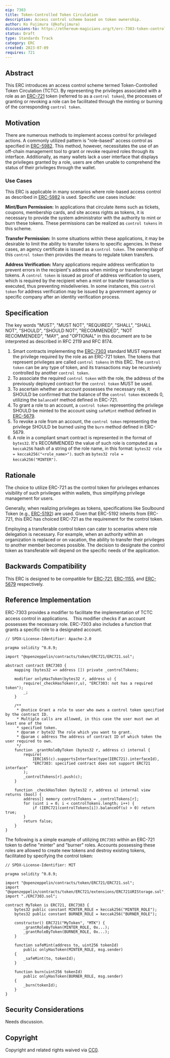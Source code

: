 ```yaml
---
eip: 7303
title: Token-Controlled Token Circulation
description: Access control scheme based on token ownership.
author: Ko Fujimura (@kofujimura)
discussions-to: https://ethereum-magicians.org/t/erc-7303-token-controlled-token-circulation/15020
status: Draft
type: Standards Track
category: ERC
created: 2023-07-09
requires: 721
---
```

## Abstract

This ERC introduces an access control scheme termed Token-Controlled Token Circulation (TCTC). By representing the privileges associated with a role as an [ERC-721](./eip-721.md) token (referred to as a `control token`), the processes of granting or revoking a role can be facilitated through the minting or burning of the corresponding `control token`. 

## Motivation

There are numerous methods to implement access control for privileged actions. A commonly utilized pattern is "role-based" access control as specified in [ERC-5982](./eip-5982.md). This method, however, necessitates the use of an off-chain management tool to grant or revoke required roles through its interface. Additionally, as many wallets lack a user interface that displays the privileges granted by a role, users are often unable to comprehend the status of their privileges through the wallet.

### Use Cases

This ERC is applicable in many scenarios where role-based access control as described in [ERC-5982](./eip-5982.md) is used. Specific use cases include:

**Mint/Burn Permission:**
In applications that circulate items such as tickets, coupons, membership cards, and site access rights as tokens, it is necessary to provide the system administrator with the authority to mint or burn these tokens. These permissions can be realized as `control tokens` in this scheme.

**Transfer Permission:**
In some situations within these applications, it may be desirable to limit the ability to transfer tokens to specific agencies. In these cases, an agency certificate is issued as a `control token`. The ownership of this `control token` then provides the means to regulate token transfers.

**Address Verification:**
Many applications require address verification to prevent errors in the recipient's address when minting or transferring target tokens. A `control token` is issued as proof of address verification to users, which is required by the recipient when a mint or transfer transaction is executed, thus preventing misdeliveries. In some instances, this `control token` for address verification may be issued by a government agency or specific company after an identity verification process.

## Specification

The key words "MUST", "MUST NOT", "REQUIRED", "SHALL", "SHALL NOT", "SHOULD", "SHOULD NOT", "RECOMMENDED", "NOT RECOMMENDED", "MAY", and "OPTIONAL" in this document are to be interpreted as described in RFC 2119 and RFC 8174.

1. Smart contracts implementing the [ERC-7303](./eip-7303.md) standard MUST represent the privilege required by the role as an ERC-721 token. The tokens that represent privileges are called `control tokens` in this ERC. The `control token` can be any type of token, and its transactions may be recursively controlled by another `control token`.
2. To associate the required `control token` with the role, the address of the previously deployed contract for the `control token` MUST be used.
3. To ascertain whether an account possesses the necessary role, it SHOULD be confirmed that the balance of the `control token` exceeds 0, utilizing the `balanceOf` method defined in ERC-721.
4. To grant a role to an account, a `control token` representing the privilege SHOULD be minted to the account using `safeMint` method defined in [ERC-5679](./eip-5679.md).
5. To revoke a role from an account, the `control token` representing the privilege SHOULD be burned using the `burn` method defined in ERC-5679.
6. A role in a compliant smart contract is represented in the format of `bytes32`. It's RECOMMENDED the value of such role is computed as a `keccak256` hash of a string of the role name, in this format: `bytes32 role = keccak256("<role_name>")`. such as `bytes32 role = keccak256("MINTER")`.

## Rationale

The choice to utilize ERC-721 as the control token for privileges enhances visibility of such privileges within wallets, thus simplifying privilege management for users.

Generally, when realizing privileges as tokens, specifications like Soulbound Token (e.g., [ERC-5192](./eip-5192.md)) are used. Given that ERC-5192 inherits from ERC-721, this ERC has choiced ERC-721 as the requirement for the control token.

Employing a transferable control token can cater to scenarios where role delegation is necessary. For example, when an authority within an organization is replaced or on vacation, the ability to transfer their privileges to another member becomes possible. The decision to designate the control token as transferable will depend on the specific needs of the application.

## Backwards Compatibility

This ERC is designed to be compatible for [ERC-721](./eip-721), [ERC-1155](./eip-1155), and [ERC-5679](./eip-5679) respectively.

## Reference Implementation

ERC-7303 provides a modifier to facilitate the implementation of TCTC access control in applications.　This modifier checks if an account possesses the necessary role. ERC-7303 also includes a function that grants a specific role to a designated account.

```solidity
// SPDX-License-Identifier: Apache-2.0

pragma solidity ^0.8.9;

import "@openzeppelin/contracts/token/ERC721/ERC721.sol";

abstract contract ERC7303 {
    mapping (bytes32 => address []) private _controlTokens;

    modifier onlyHasToken(bytes32 r, address u) {
        require(_checkHasToken(r,u), "ERC7303: not has a required token");
        _;
    }

    /**
     * @notice Grant a role to user who owns a control token specified by the contract ID. 
     * Multiple calls are allowed, in this case the user must own at least one of the 
     * specified token.
     * @param r byte32 The role which you want to grant.
     * @param c address The address of contract ID of which token the user required to own.
     */
    function _grantRoleByToken (bytes32 r, address c) internal {
        require(
            IERC165(c).supportsInterface(type(IERC721).interfaceId),
            "ERC7303: specified contract does not support ERC721 interface"
        );
        _controlTokens[r].push(c);
    }

    function _checkHasToken (bytes32 r, address u) internal view returns (bool) {
        address[] memory controlTokens = _controlTokens[r];
        for (uint i = 0; i < controlTokens.length; i++) {
            if (IERC721(controlTokens[i]).balanceOf(u) > 0) return true;
        }
        return false;
    }
}
```

The following is a simple example of utilizing `ERC7303` within an ERC-721 token to define "minter" and "burner" roles. Accounts possessing these roles are allowed to create new tokens and destroy existing tokens, facilitated by specifying the control token: 

```solidity
// SPDX-License-Identifier: MIT

pragma solidity ^0.8.9;

import "@openzeppelin/contracts/token/ERC721/ERC721.sol";
import "@openzeppelin/contracts/token/ERC721/extensions/ERC721URIStorage.sol";
import "./ERC7303.sol";

contract MyToken is ERC721, ERC7303 {
    bytes32 public constant MINTER_ROLE = keccak256("MINTER_ROLE");
    bytes32 public constant BURNER_ROLE = keccak256("BURNER_ROLE");

    constructor() ERC721("MyToken", "MTK") {
        _grantRoleByToken(MINTER_ROLE, 0x...);
        _grantRoleByToken(BURNER_ROLE, 0x...);
    }

    function safeMint(address to, uint256 tokenId)
        public onlyHasToken(MINTER_ROLE, msg.sender)
    {
        _safeMint(to, tokenId);
    }

    function burn(uint256 tokenId)
        public onlyHasToken(BURNER_ROLE, msg.sender)
    {
        _burn(tokenId);
    }
}
```

## Security Considerations

Needs discussion.

## Copyright

Copyright and related rights waived via [CC0](../LICENSE.md).

